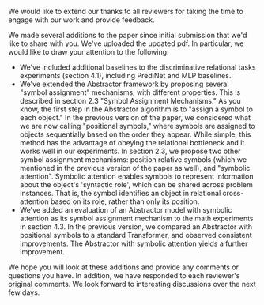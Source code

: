 We would like to extend our thanks to all reviewers for taking the time to engage with our work and provide feedback.

We made several additions to the paper since initial submission that we'd like to share with you. We've uploaded the updated pdf. In particular, we would like to draw your attention to the following:
- We've included additional baselines to the discriminative relational tasks experiments (section 4.1), including PrediNet and MLP baselines.
- We've extended the Abstractor framework by proposing several "symbol assignment" mechanisms, with different properties. This is described in section 2.3 "Symbol Assignment Mechanisms." As you know, the first step in the Abstractor algorithm is to "assign a symbol to each object." In the previous version of the paper, we considered what we are now calling "positional symbols," where symbols are assigned to objects sequentially based on the order they appear. While simple, this method has the advantage of obeying the relational bottleneck and it works well in our experiments. In section 2.3, we propose two other symbol assignment mechanisms: position relative symbols (which we mentioned in the previous version of the paper as well), and "symbolic attention". Symbolic attention enables symbols to represent information about the object's 'syntactic role', which can be shared across problem instances. That is, the symbol identifies an object in relational cross-attention based on its role, rather than only its position.
- We've added an evaluation of an Abstractor model with symbolic attention as its symbol assignment mechanism to the math experiments in section 4.3. In the previous version, we compared an Abstractor with positional symbols to a standard Transformer, and observed consistent improvements. The Abstractor with symbolic attention yields a further improvement.

We hope you will look at these additions and provide any comments or questions you have. In addition, we have responded to each reviewer's original comments.  We look forward to interesting discussions over the next few days.